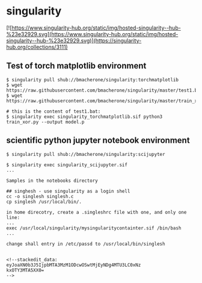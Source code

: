# singularity

[![https://www.singularity-hub.org/static/img/hosted-singularity--hub-%23e32929.svg](https://www.singularity-hub.org/static/img/hosted-singularity--hub-%23e32929.svg)](https://singularity-hub.org/collections/3111)

## Test of torch matplotlib environment

```
$ singularity pull shub://bmacherone/singularity:torchmatplotlib
$ wget https://raw.githubusercontent.com/bmacherone/singularity/master/test1.bat
$ wget https://raw.githubusercontent.com/bmacherone/singularity/master/train_xor.py

# this is the content of test1.bat:
$ singularity exec singularity_torchmatplotlib.sif python3 train_xor.py --output model.p
```

## scientific python jupyter notebook environment

```
$ singularity pull shub://bmacherone/singularity:scijupyter

$ singularity exec singularity_scijupyter.sif 
...

Samples in the notebooks directory

## singhesh - use singularity as a login shell
cc -o singlesh singlesh.c
cp singlesh /usr/local/bin/.

in home direcotry, create a .singleshrc file with one, and only one line:
...
exec /usr/local/singularity/mysingularitycontainter.sif /bin/bash
...

change shall entry in /etc/passd to /usr/local/bin/singlesh


<!--stackedit_data:
eyJoaXN0b3J5IjpbMTA3MzM1ODcwOSwtMjEyNDg4MTU3LC0xNz
kxOTY3MTA5XX0=
-->

